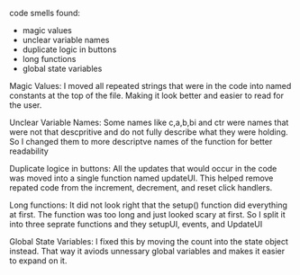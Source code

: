 code smells found:

- magic values
- unclear variable names
- duplicate logic in buttons
- long functions
- global state variables

Magic Values:
I moved all repeated strings that were in the code into named constants at the top of the file. Making it look better and easier to read for the user.

Unclear Variable Names:
Some names like c,a,b,bi and ctr were names that were not that descpritive and do not fully describe what they were holding. So I changed them to more descriptve names of the function for better readability

Duplicate logice in buttons:
All the updates that would occur in the code was moved into a single function named updateUI. This helped remove repated code from the increment, decrement, and reset click handlers.

Long functions:
It did not look right that the setup() function did everything at first. The function was too long and just looked scary at first. So I split it into three seprate functions and they setupUI, events, and UpdateUI

Global State Variables:
I fixed this by moving the count into the state object instead. That way it aviods unnessary global variables and makes it easier to expand on it.
